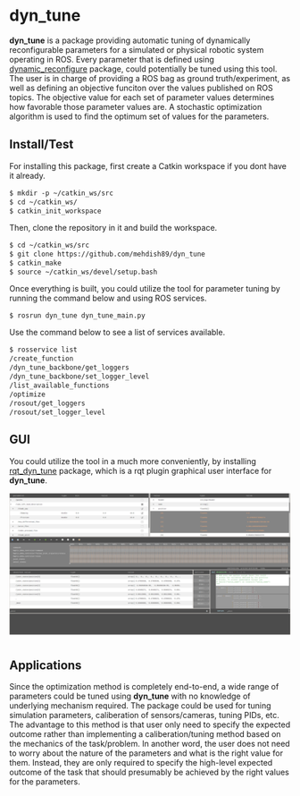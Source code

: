 # dyn_tune
**dyn_tune** is a package providing automatic tuning of dynamically reconfigurable parameters for a simulated or physical robotic system operating in ROS. Every parameter that is defined using [dynamic_reconfigure](http://wiki.ros.org/dynamic_reconfigure) package, could potentially be tuned using this tool. The user is in charge of providing a ROS bag as ground truth/experiment, as well as defining an objective funciton over the values published on ROS topics. The objective value for each set of parameter values determines how favorable those parameter values are. A stochastic optimization algorithm is used to find the optimum set of values for the parameters. 

## Install/Test
For installing this package, first create a Catkin workspace if you dont have it already.
```
$ mkdir -p ~/catkin_ws/src
$ cd ~/catkin_ws/
$ catkin_init_workspace
```
Then, clone the repository in it and build the workspace.

```
$ cd ~/catkin_ws/src
$ git clone https://github.com/mehdish89/dyn_tune
$ catkin_make
$ source ~/catkin_ws/devel/setup.bash
```
Once everything is built, you could utilize the tool for parameter tuning by running the command below and using ROS services.
```
$ rosrun dyn_tune dyn_tune_main.py
```
Use the command below to see a list of services available.
```
$ rosservice list 
/create_function
/dyn_tune_backbone/get_loggers
/dyn_tune_backbone/set_logger_level
/list_available_functions
/optimize
/rosout/get_loggers
/rosout/set_logger_level
```
## GUI
You could utilize the tool in a much more conveniently, by installing [rqt_dyn_tune](https://github.com/mehdish89/rqt_dyn_tune) package, which is a rqt plugin graphical user interface for **dyn_tune**.

![alt text](https://raw.githubusercontent.com/mehdish89/rqt_dyn_tune/master/rqt_dyn_tune.png)

## Applications
Since the optimization method is completely end-to-end, a wide range of parameters could be tuned using **dyn_tune** with no knowledge of underlying mechanism required. The package could be used for tuning simulation parameters, caliberation of sensors/cameras, tuning PIDs, etc. The advantage to this method is that user only need to specify the expected outcome rather than implementing a caliberation/tuning method based on the mechanics of the task/problem. In another word, the user does not need to worry about the nature of the parameters and what is the right value for them. Instead, they are only required to specify the high-level expected outcome of the task that should presumably be achieved by the right values for the parameters.
